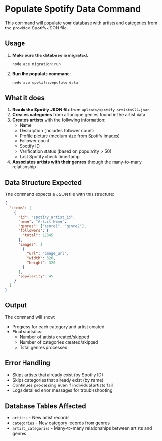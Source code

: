 # Populate Spotify Data Command

This command will populate your database with artists and categories from the provided Spotify JSON file.

## Usage

1. **Make sure the database is migrated:**
   ```bash
   node ace migration:run
   ```

2. **Run the populate command:**
   ```bash
   node ace spotify:populate-data
   ```

## What it does

1. **Reads the Spotify JSON file** from `uploads/spotify-artists971.json`
2. **Creates categories** from all unique genres found in the artist data
3. **Creates artists** with the following information:
   - Name
   - Description (includes follower count)
   - Profile picture (medium size from Spotify images)
   - Follower count
   - Spotify ID
   - Verification status (based on popularity > 50)
   - Last Spotify check timestamp
4. **Associates artists with their genres** through the many-to-many relationship

## Data Structure Expected

The command expects a JSON file with this structure:
```json
{
  "items": [
    {
      "id": "spotify_artist_id",
      "name": "Artist Name",
      "genres": ["genre1", "genre2"],
      "followers": {
        "total": 12345
      },
      "images": [
        {
          "url": "image_url",
          "width": 320,
          "height": 320
        }
      ],
      "popularity": 45
    }
  ]
}
```

## Output

The command will show:
- Progress for each category and artist created
- Final statistics:
  - Number of artists created/skipped
  - Number of categories created/skipped
  - Total genres processed

## Error Handling

- Skips artists that already exist (by Spotify ID)
- Skips categories that already exist (by name)
- Continues processing even if individual artists fail
- Logs detailed error messages for troubleshooting

## Database Tables Affected

- `artists` - New artist records
- `categories` - New category records from genres
- `artist_categories` - Many-to-many relationships between artists and genres